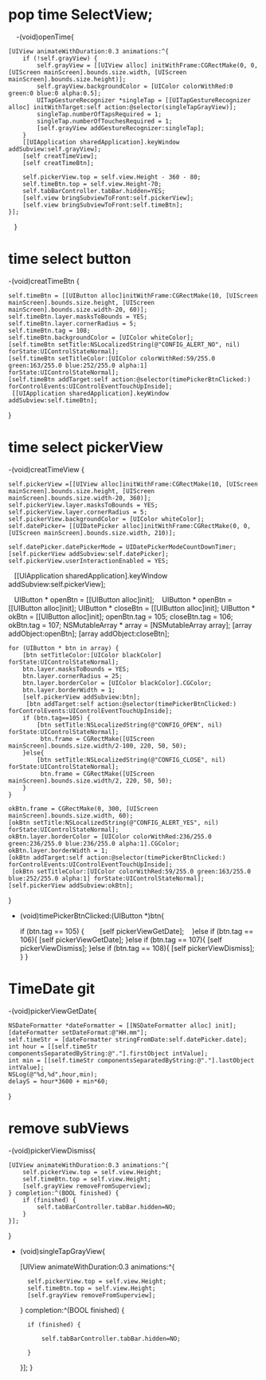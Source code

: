 # pop time SelectView;
     
-(void)openTime{
    
    [UIView animateWithDuration:0.3 animations:^{
        if (!self.grayView) {
            self.grayView = [[UIView alloc] initWithFrame:CGRectMake(0, 0, [UIScreen mainScreen].bounds.size.width, [UIScreen mainScreen].bounds.size.height)];
            self.grayView.backgroundColor = [UIColor colorWithRed:0 green:0 blue:0 alpha:0.5];
            UITapGestureRecognizer *singleTap = [[UITapGestureRecognizer alloc] initWithTarget:self action:@selector(singleTapGrayView)];
            singleTap.numberOfTapsRequired = 1;
            singleTap.numberOfTouchesRequired = 1;
            [self.grayView addGestureRecognizer:singleTap];
        }
        [[UIApplication sharedApplication].keyWindow addSubview:self.grayView];
        [self creatTimeView];
        [self creatTimeBtn];
    
        self.pickerView.top = self.view.Height - 360 - 80;
        self.timeBtn.top = self.view.Height-70;
        self.tabBarController.tabBar.hidden=YES;
        [self.view bringSubviewToFront:self.pickerView];
        [self.view bringSubviewToFront:self.timeBtn];
    }];
    }
    
# time select button
    
-(void)creatTimeBtn 
{

    self.timeBtn = [[UIButton alloc]initWithFrame:CGRectMake(10, [UIScreen mainScreen].bounds.size.height, [UIScreen mainScreen].bounds.size.width-20, 60)];
    self.timeBtn.layer.masksToBounds = YES;
    self.timeBtn.layer.cornerRadius = 5;
    self.timeBtn.tag = 108;
    self.timeBtn.backgroundColor = [UIColor whiteColor];
    [self.timeBtn setTitle:NSLocalizedString(@"CONFIG_ALERT_NO", nil) forState:UIControlStateNormal];
    [self.timeBtn setTitleColor:[UIColor colorWithRed:59/255.0 green:163/255.0 blue:252/255.0 alpha:1] forState:UIControlStateNormal];
    [self.timeBtn addTarget:self action:@selector(timePickerBtnClicked:) forControlEvents:UIControlEventTouchUpInside];
     [[UIApplication sharedApplication].keyWindow addSubview:self.timeBtn];
}

# time select pickerView
    
-(void)creatTimeView 
{
    
    
    self.pickerView =[[UIView alloc]initWithFrame:CGRectMake(10, [UIScreen mainScreen].bounds.size.height, [UIScreen mainScreen].bounds.size.width-20, 360)];
    self.pickerView.layer.masksToBounds = YES;
    self.pickerView.layer.cornerRadius = 5;
    self.pickerView.backgroundColor = [UIColor whiteColor];
    self.datePicker= [[UIDatePicker alloc]initWithFrame:CGRectMake(0, 0, [UIScreen mainScreen].bounds.size.width, 210)];
    
    self.datePicker.datePickerMode = UIDatePickerModeCountDownTimer;
    [self.pickerView addSubview:self.datePicker];
    self.pickerView.userInteractionEnabled = YES;
    [[UIApplication sharedApplication].keyWindow addSubview:self.pickerView];
    
    UIButton * openBtn = [[UIButton alloc]init];
    UIButton * openBtn = [[UIButton alloc]init];
    UIButton * closeBtn = [[UIButton alloc]init];
    UIButton * okBtn = [[UIButton alloc]init];
    openBtn.tag = 105;
    closeBtn.tag = 106;
    okBtn.tag = 107;
    NSMutableArray * array = [NSMutableArray array];
    [array addObject:openBtn];
    [array addObject:closeBtn];
    
    for (UIButton * btn in array) {
        [btn setTitleColor:[UIColor blackColor] forState:UIControlStateNormal];
        btn.layer.masksToBounds = YES;
        btn.layer.cornerRadius = 25;
        btn.layer.borderColor = [UIColor blackColor].CGColor;
        btn.layer.borderWidth = 1;
        [self.pickerView addSubview:btn];
         [btn addTarget:self action:@selector(timePickerBtnClicked:) forControlEvents:UIControlEventTouchUpInside];
        if (btn.tag==105) {
            [btn setTitle:NSLocalizedString(@"CONFIG_OPEN", nil) forState:UIControlStateNormal];
             btn.frame = CGRectMake([UIScreen mainScreen].bounds.size.width/2-100, 220, 50, 50);
        }else{
            [btn setTitle:NSLocalizedString(@"CONFIG_CLOSE", nil) forState:UIControlStateNormal];
             btn.frame = CGRectMake([UIScreen mainScreen].bounds.size.width/2, 220, 50, 50);
        }
    }
    
    okBtn.frame = CGRectMake(0, 300, [UIScreen mainScreen].bounds.size.width, 60);
    [okBtn setTitle:NSLocalizedString(@"CONFIG_ALERT_YES", nil) forState:UIControlStateNormal];
    okBtn.layer.borderColor = [UIColor colorWithRed:236/255.0 green:236/255.0 blue:236/255.0 alpha:1].CGColor;
    okBtn.layer.borderWidth = 1;
    [okBtn addTarget:self action:@selector(timePickerBtnClicked:) forControlEvents:UIControlEventTouchUpInside];
     [okBtn setTitleColor:[UIColor colorWithRed:59/255.0 green:163/255.0 blue:252/255.0 alpha:1] forState:UIControlStateNormal];
    [self.pickerView addSubview:okBtn];

}
- (void)timePickerBtnClicked:(UIButton *)btn{
    
    if (btn.tag == 105) {
        [self pickerViewGetDate];
    }else if (btn.tag == 106){
        [self pickerViewGetDate];
    }else if (btn.tag == 107){
        [self pickerViewDismiss];
    }else if (btn.tag == 108){
        [self pickerViewDismiss];
    }
}      

# TimeDate git
     
-(void)pickerViewGetDate{

    NSDateFormatter *dateFormatter = [[NSDateFormatter alloc] init];
    [dateFormatter setDateFormat:@"HH.mm"];
    self.timeStr = [dateFormatter stringFromDate:self.datePicker.date];
    int hour = [[self.timeStr componentsSeparatedByString:@"."].firstObject intValue];
    int min = [[self.timeStr componentsSeparatedByString:@"."].lastObject intValue];
    NSLog(@"%d,%d",hour,min);
    delayS = hour*3600 + min*60;

}
         
# remove subViews
     
-(void)pickerViewDismiss{

    [UIView animateWithDuration:0.3 animations:^{
        self.pickerView.top = self.view.Height;
        self.timeBtn.top = self.view.Height;
        [self.grayView removeFromSuperview];
    } completion:^(BOOL finished) {
        if (finished) {
            self.tabBarController.tabBar.hidden=NO;
        }
    }];
}
- (void)singleTapGrayView{

    [UIView animateWithDuration:0.3 animations:^{
    
        self.pickerView.top = self.view.Height;
        self.timeBtn.top = self.view.Height;
        [self.grayView removeFromSuperview];
        
    } completion:^(BOOL finished) {
    
        if (finished) {
        
            self.tabBarController.tabBar.hidden=NO;
            
        }
    }];
}


